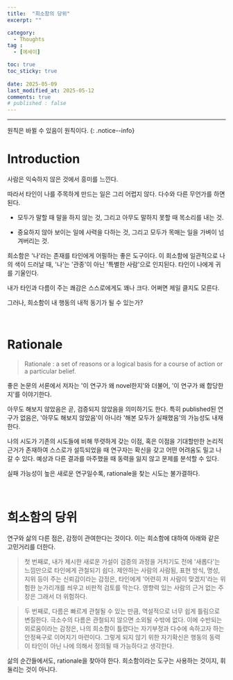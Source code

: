 ```yaml
---
title:  "희소함의 당위" 
excerpt: ""

category:
  - Thoughts
tag :
  - [에세이]

toc: true
toc_sticky: true
 
date: 2025-05-09
last_modified_at: 2025-05-12
comments: true
# published : false
---
```


---

원칙은 바뀔 수 있음이 원칙이다.
{: .notice--info}

# Introduction

사람은 익숙하지 않은 것에서 흥미를 느낀다.

따라서 타인이 나를 주목하게 만드는 일은 그리 어렵지 않다. 다수와 다른 무언가를 하면 된다. 

- 모두가 말할 때 말을 하지 않는 것, 그리고 아무도 말하지 못할 때 목소리를 내는 것.

- 중요하지 않아 보이는 일에 사력을 다하는 것, 그리고 모두가 목매는 일을 가벼이 넘겨버리는 것.

희소함은 '나'라는 존재를 타인에게 어필하는 좋은 도구이다. 이 희소함에 일관적으로 나의 색이 드러날 때, '나'는 '관종'이 아닌 '특별한 사람'으로 인지된다. 타인이 나에게 귀를 기울인다.

내가 타인과 다름이 주는 쾌감은 스스로에게도 꽤나 크다. 어쩌면 제일 클지도 모른다.

그러나, 희소함이 내 행동의 내적 동기가 될 수 있는가?

<br>

# Rationale

> Rationale : a set of reasons or a logical basis for a course of action or a particular belief.

좋은 논문의 서론에서 저자는 '이 연구가 왜 novel한지'와 더불어, '이 연구가 왜 합당한지'를 이야기한다. 

아무도 해보지 않았음은 곧, 검증되지 않았음을 의미하기도 한다. 특히 published된 연구가 없음은, '아무도 해보지 않았음'이 아니라 '해본 모두가 실패했음'의 가능성도 내재한다.

나의 시도가 기존의 시도들에 비해 뚜렷하게 갖는 이점, 혹은 이점을 기대할만한 논리적 근거가 존재하여 스스로가 설득되었을 때 연구자는 확신을 갖고 어떤 어려움도 밀고 나갈 수 있다. 예상과 다른 결과를 마주했을 때 동력을 잃지 않고 문제를 분석할 수 있다.

실패 가능성이 높은 새로운 연구일수록, rationale을 찾는 시도는 불가결하다.

<br>

# 희소함의 당위

연구와 삶의 다른 점은, 감정이 관여한다는 것이다. 이는 희소함에 대하여 아래와 같은 고민거리를 더한다.

> 첫 번째로, 내가 제시한 새로운 가설이 검증의 과정을 거치기도 전에 '새롭다'는 느낌만으로 타인에게 관철되기 쉽다. 제안하는 사람의 사람됨, 표현 방식, 명성, 지위 등이 주는 신뢰감이라는 감정은, 타인에게 '어련히 저 사람이 맞겠지'라는 위험한 눈가리개를 씌우고 비판적 검토를 막는다. 영향력 있는 사람의 근거 없는 주장은 그래서 더 위험하다.

> 두 번째로, 다름은 빠르게 관철될 수 있는 만큼, 역설적으로 너무 쉽게 틀림으로 변질한다. 극소수의 다름은 관철되지 않으면 소외될 수밖에 없다. 이에 수반되는 외로움이라는 감정은, 나의 희소함이 틀렸다는 자기부정과 다수에 속하고자 하는 안정욕구로 이어지기 마련이다. 그렇게 되지 않기 위한 자기확신은 행동의 동력이 타인이 아닌 나에 의해서 정의될 때 가능하다고 생각한다.

삶의 순간들에서도, rationale을 찾아야 한다. 희소함이라는 도구는 사용하는 것이지, 휘둘리는 것이 아니다.

